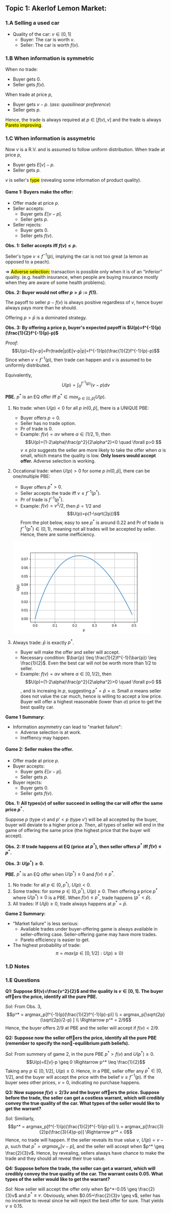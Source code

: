 ## Topic 1: Akerlof Lemon Market:
### **1.A Selling a used car**
* Quality of the car: $v \in [0,1]$
    * Buyer: The car is worth $v$.
    * Seller: The car is worth $f(v)$.
  
### **1.B When information is symmetric**

When no trade:
* Buyer gets 0.
* Seller gets $f(v)$.

When trade at price $p$,
* Buyer gets $v-p$. (*ass: quasilinear preference*)
* Seller gets $p$.

Hence, the trade is always required at $p \in [f(v),v]$ and the trade is always <mark>Pareto improving</mark>.

### **1.C When information is assymetric**

Now $v$ is a R.V. and is assumed to follow uniform distribution. When trade at price $p$,
* Buyer gets $E[v]-p$.
* Seller gets $p$.

$v$ is seller's <mark>type</mark> (revealing some information of product quality).

#### __Game 1: Buyers make the offer:__
* Offer made at price $p$.
* Seller accepts:
    * Buyer gets $E[v-p]$.
    * Seller gets $p$.
* Seller rejects:
    * Buyer gets $0$.
    * Seller gets $f(v)$.

__Obs. 1: Seller accepts iff $f(v) \leq p$.__

Seller's type $v \leq f^{-1}(p)$, implying the car is not too great (a lemon as opposed to a peach).

$\Rightarrow$ <mark>Adverse selection:</mark> transaction is possible only when it is of an “inferior” quality. (e.g. health insurance, when people are buying insurance mostly when they are aware of some health problems).

__Obs. 2: Buyer would not offer $p > \bar{p}:=f(1)$.__

The payoff to seller $p-f(v)$ is always positive regardless of $v$, hence buyer always pays more than he should.

Offering $p > \bar{p}$ is a dominated strategy.

__Obs. 3: By offering a price p, buyer's expected payoff is $U(p)=f^{-1}(p)(\frac{1}{2}f^{-1}(p)-p)$__

*Proof:*
$$U(p)=E[v-p]=Pr(trade|p)E[v-p|p]=f^{-1}(p)(\frac{1}{2}f^{-1}(p)-p)$$
Since when $v < f^{-1}(p)$, then trade can happen and $v$ is assumed to be uniformly distributed.

Equivalently,
$$U(p)=\int_0^{f^{-1}(p)}(v-p)dv$$

**PBE.** $p^*$ is an EQ offer iff $p^* \in max_{p \in [0,\bar{p}]}U(p)$.

1. No trade: when $U(p) < 0$ for all $p \ in (0,\bar{p}]$, there is a UNIQUE PBE:
    * Buyer offers $p=0$.
    * Seller has no trade option.
    * Pr of trade is 0.
    * Example: $f(v)=\alpha v$ where $\alpha \in (1/2,1)$, then 
    $$U(p)=(1-2\alpha)\frac{p^2}{2\alpha^2}<0 \quad \forall p>0 $$
    $v \leq p/\alpha$ suggests the seller are more likely to take the offer when $\alpha$ is small, which means the quality is low. **Only losers would accept offer.** Adverse selection is working.

2. Occational trade: when $U(p) > 0$ for some $p \ in (0,\bar{p}]$, there can be one/multiple PBE:
    * Buyer offers $p^*>0$.
    * Seller accepts the trade iff $v \leq f^{-1}(p^*)$.
    * Pr of trade is $f^{-1}(p^*)$.
    * Example: $f(v)=v^2/2$, then $\bar{p} = 1/2$ and 
    $$U(p)=p(1-\sqrt{2p})$$
    From the plot below, easy to see $p^*$ is around 0.22 and Pr of trade is $f^{-1}(p^*) \in (0,1)$, meaning not all trades will be accepted by seller. Hence, there are some inefficiency.
    
    ![figure1](figure1.png "Title")

3. Always trade: $\bar{p}$ is exactly $p^*$.
    * Buyer will make the offer and seller will accept.
    * Necessary condition: $\bar{p} \leq \frac{1}{2}f^{-1}(\bar{p}) \leq \frac{1}{2}$. Even the best car will not be worth more than $1/2$ to seller.
    * Example: $f(v)=\alpha v$ where $\alpha \in [0,1/2)$, then 
    $$U(p)=(1-2\alpha)\frac{p^2}{2\alpha^2}>0 \quad \forall p>0 $$
    , and is increaing in $p$, suggesting $p^*=\bar{p}=\alpha$.
    Small $\alpha$ means seller does not value the car much, hence is willing to accept a low price. Buyer will offer a highest reasonable (lower than $\alpha$) price to get the best quality car.

__Game 1 Summary:__
* Information asymmetry can lead to "market failure":
    * Adverse selection is at work.
    * Ineffiency may happen.

#### __Game 2: Seller makes the offer.__
* Offer made at price $p$.
* Buyer accepts:
    * Buyer gets $E[v-p]$.
    * Seller gets $p$.
* Buyer rejects:
    * Buyer gets $0$.
    * Seller gets $f(v)$.

__Obs. 1: All types($v$) of seller succeed in selling the car will offer the **same** price $p^*$.__

Suppose $p$ (type $v$) and $p' < p$ (type $v'$) will be all accepted by the buyer, buyer will deviate to a higher price $p$. Then, all types of seller will end in the game of offering the same price (the highest price that the buyer will accept).

__Obs. 2: If trade happens at EQ (price at $p^*$), then seller offers $p^*$ iff $f(v) \leq p^*$.__

__Obs. 3: $U(p^*) \geq 0$.__

**PBE.** $p^*$ is an EQ offer when $U(p^*) \geq 0$ and $f(v) \leq p^*$.

1. No trade: for all $p \in (0,p^*)$, $U(p) < 0$.
2. Some trades: for some $p \in (0,p^*)$, $U(p) \geq 0$. Then offering a price $p^*$ where $U(p^*) \geq 0$ is a PBE. 
When $f(v) \leq p^*$, trade happens ($p^* < \bar{p}$). 
3. All trades: If $U(\bar{p}) \geq 0$, trade always happens at $p^*=\bar{p}$.

__Game 2 Summary:__
* "Market failure" is less serious:
    * Available trades under buyer-offering game is always available in seller-offering case. Seller-offering game may have more trades.
    * Pareto efficiency is easier to get.
* The highest probability of trade:
$$\pi = max\{p \in [0,1/2]:U(p) \geq 0 \}$$

### **1.D Notes**

### **1.E Questions**
**Q1: Suppose $f(v)=\frac{v^2}{2}$ and the quality is $v \in [0,1]$. The buyer offers the price, identify all the pure PBE.**

*Sol:*
From Obs. 3, 
$$p^* = argmax_p[f^{-1}(p)(\frac{1}{2}f^{-1}(p)-p)]
\\ = argmax_p[\sqrt{2p} (\sqrt{2p}/2-p) ]
\\ \Rightarrow p^* = 2/9$$
Hence, the buyer offers $2/9$ at PBE and the seller will accept if $f(v)<2/9$.

**Q2: Suppose now the seller offers the price, identify all the pure PBE (remember to specify the non-equilibrium path beliefs).**

*Sol:* From summery of game 2, in the pure PBE $p^* > f(v)$ and $U(p^*) \geq 0$.
$$U(p)=E[v]-p \geq 0 \Rightarrow p^* \leq \frac{1}{2}$$
Taking any $p \in [0,1/2]$, $U(p) \geq 0$. Hence, in a PBE, seller offer any $p^* \in [0,1/2]$, and the buyer will accept the price with the belief $v \leq f^{-1}(p)$. If the buyer sees other prices, $v=0$, indicating no purchase happens.

**Q3: Now suppose $f(v) = 2/3v$ and the buyer offers the price. Suppose before the trade, the seller can get a costless warrant, which will credibly convey the true quality of the car. What types of the seller would like to get the warrant?**

*Sol:* Similiarly,
$$p^* = argmax_p[f^{-1}(p)(\frac{1}{2}f^{-1}(p)-p)]
\\ = argmax_p[\frac{3}{2}p(\frac{3}{4}p-p)] \Rightarrow p^* = 0$$
Hence, no trade will happen.
If the seller reveals its true value $v$, $U(p)=v-p$, such that 
$p^*=argmax_p[v-p]$, and the seller will accept when $p^* \geq \frac{2}{3}v$. Hence, by revealing, sellers always have chance to make the trade and they should all reveal their true value.

**Q4: Suppose before the trade, the seller can get a warrant, which will credibly convey the true quality of the car. The warrant costs 0.05. What types of the seller would like to get the warrant?**

*Sol:* Now seller will accept the offer only when $p^*-0.05 \geq \frac{2}{3}v$ and $p^* \leq v$. Obviously, when $0.05+\frac{2}{3}v \geq v$, seller has no incentive to reveal since he will reject the best offer for sure. That yields $v \leq 0.15$.